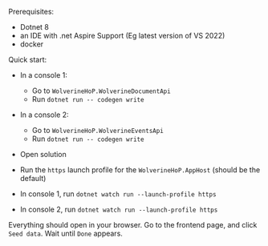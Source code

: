 Prerequisites:
- Dotnet 8
- an IDE with .net Aspire Support (Eg latest version of VS 2022)
- docker

Quick start:

- In a console 1:
  - Go to `WolverineHoP.WolverineDocumentApi`
  - Run `dotnet run -- codegen write`
- In a console 2:
  - Go to `WolverineHoP.WolverineEventsApi`
  - Run `dotnet run -- codegen write`

- Open solution
- Run the `https` launch profile for the `WolverineHoP.AppHost` (should be the default)
- In console 1, run `dotnet watch run --launch-profile https`
- In console 2, run `dotnet watch run --launch-profile https`

Everything should open in your browser.  Go to the frontend page, and click `Seed data`. Wait until `Done` appears.
